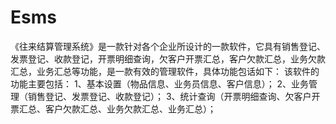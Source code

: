 # Esms
 《往来结算管理系统》是一款针对各个企业所设计的一款软件，它具有销售登记、发票登记、收款登记，开票明细查询，欠客户开票汇总，客户欠款汇总，业务欠款汇总，业务汇总等功能，是一款有效的管理软件，具体功能包话如下： 该软件的功能主要包括： 1、基本设置（物品信息、业务员信息、客户信息）； 2、业务管理（销售登记、发票登记、收款登记）； 3、统计查询（开票明细查询、欠客户开票汇总、客户欠款汇总、业务欠款汇总、业务汇总）；
